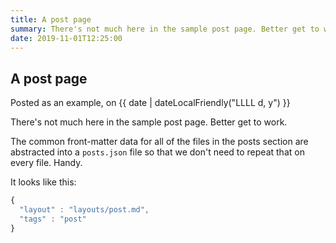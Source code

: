 ```yaml
---
title: A post page
summary: There's not much here in the sample post page. Better get to work.
date: 2019-11-01T12:25:00
---
```


## A post page

Posted as an example, on <time datetime="{{ date | dateLocal }}">{{ date | dateLocalFriendly("LLLL d, y") }}</time>

There's not much here in the sample post page. Better get to work.

The common front-matter data for all of the files in the posts section are abstracted into a `posts.json` file so that we don't need to repeat that on every file. Handy.

It looks like this:

```js
{
  "layout" : "layouts/post.md",
  "tags" : "post"
}
```
